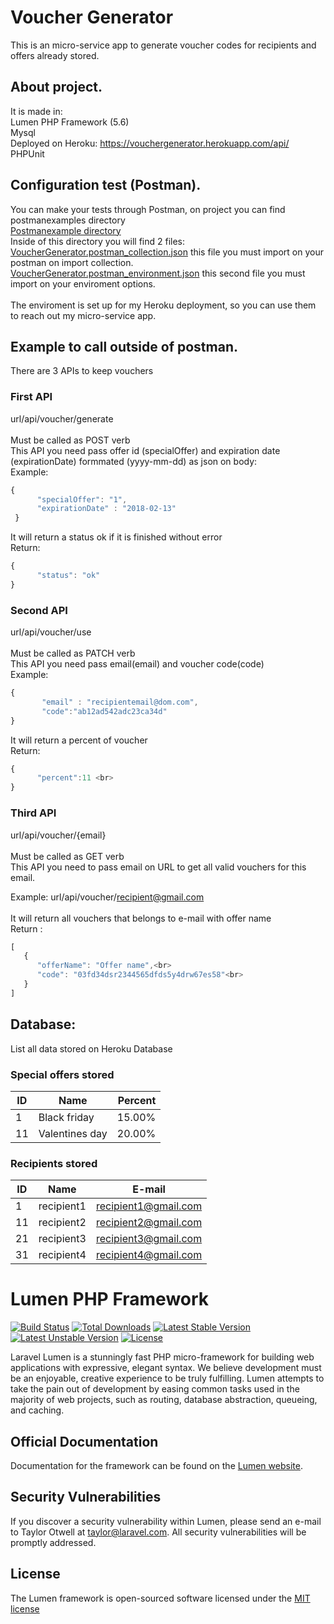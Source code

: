 
# Voucher Generator

This is an micro-service app to generate voucher codes for recipients and offers already stored.

## About project. <br>

It is made in: <br>
Lumen PHP Framework (5.6) <br>
Mysql <br>
Deployed on Heroku: https://vouchergenerator.herokuapp.com/api/ <br>
PHPUnit <br>

## Configuration test (Postman). <br>

You can make your tests through Postman, on project you can find postmanexamples directory  <br>
[Postmanexample directory](https://github.com/juliano-barros/vouchergenerator/tree/master/postmanexamples) <br>
Inside of this directory you will find 2 files: <br>
[VoucherGenerator.postman_collection.json](https://github.com/juliano-barros/vouchergenerator/blob/master/postmanexamples/VoucherGenerator.postman_collection.json) this file you must import on your postman on import collection. <br>
[VoucherGenerator.postman_environment.json](https://github.com/juliano-barros/vouchergenerator/blob/master/postmanexamples/VoucherGenerator.postman_environment.json) this second file you must import on your enviroment options. <br> <br>
The enviroment is set up for my Heroku deployment, so you can use them to reach out my micro-service app.

## Example to call outside of postman. <br>

There are 3 APIs to keep vouchers <br>

### First API <br>
url/api/voucher/generate <br> <br>
Must be called as POST verb <br>
This API you need pass offer id (specialOffer) and expiration date (expirationDate) formmated (yyyy-mm-dd) as json on body:<br>
Example: 
```javascript
{ 
      "specialOffer": "1", 
      "expirationDate" : "2018-02-13" 
 } 
```
It will return a status ok if it is finished without error <br>
Return: <br>
```javascript
{ 
      "status": "ok"
} 
```

### Second API <br>
url/api/voucher/use <br> <br>
Must be called as PATCH verb <br>
This API you need pass email(email) and voucher code(code) <br> 
Example: 
```javascript
{ 
       "email" : "recipientemail@dom.com", 
       "code":"ab12ad542adc23ca34d" 
}
```
It will return a percent of voucher <br>
Return: 
```javascript
{
      "percent":11 <br>
} 
```

### Third API <br>
url/api/voucher/{email} <br> <br>
Must be called as GET verb <br>
This API you need to pass email on URL to get all valid vouchers for this email. <br>

Example: url/api/voucher/recipient@gmail.com <br><br>
It will return all vouchers that belongs to e-mail with offer name <br>
Return : 
```javascript
[ 
   {
      "offerName": "Offer name",<br>
      "code": "03fd34dsr2344565dfds5y4drw67es58"<br>
   }
]
 ```

## Database:

List all data stored on Heroku Database

### Special offers stored

ID|Name   | Percent
--|-------|--------:
1|Black friday| 15.00%
11|Valentines day|20.00%


### Recipients stored

ID| Name      | E-mail
--|----------|----------
1|recipient1|recipient1@gmail.com
11|recipient2|recipient2@gmail.com
21|recipient3|recipient3@gmail.com
31|recipient4|recipient4@gmail.com




# Lumen PHP Framework

[![Build Status](https://travis-ci.org/laravel/lumen-framework.svg)](https://travis-ci.org/laravel/lumen-framework)
[![Total Downloads](https://poser.pugx.org/laravel/lumen-framework/d/total.svg)](https://packagist.org/packages/laravel/lumen-framework)
[![Latest Stable Version](https://poser.pugx.org/laravel/lumen-framework/v/stable.svg)](https://packagist.org/packages/laravel/lumen-framework)
[![Latest Unstable Version](https://poser.pugx.org/laravel/lumen-framework/v/unstable.svg)](https://packagist.org/packages/laravel/lumen-framework)
[![License](https://poser.pugx.org/laravel/lumen-framework/license.svg)](https://packagist.org/packages/laravel/lumen-framework)

Laravel Lumen is a stunningly fast PHP micro-framework for building web applications with expressive, elegant syntax. We believe development must be an enjoyable, creative experience to be truly fulfilling. Lumen attempts to take the pain out of development by easing common tasks used in the majority of web projects, such as routing, database abstraction, queueing, and caching.

## Official Documentation

Documentation for the framework can be found on the [Lumen website](http://lumen.laravel.com/docs).

## Security Vulnerabilities

If you discover a security vulnerability within Lumen, please send an e-mail to Taylor Otwell at taylor@laravel.com. All security vulnerabilities will be promptly addressed.

## License

The Lumen framework is open-sourced software licensed under the [MIT license](http://opensource.org/licenses/MIT)
